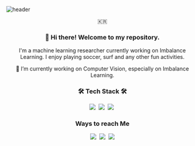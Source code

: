 ![header](https://capsule-render.vercel.app/api?type=soft&color=auto&height=150&section=header&text=JihunKim&fontSize=70&animation=twinkling)
<p align="center">🇰🇷</p>

<h3 align="center"> 👋 Hi there! Welcome to my repository. </h3>

<p align="center"> I'm a machine learning researcher currently working on Imbalance Learning. 
  I enjoy playing soccer, surf and any other fun activities. </p>

<p align="center"> 🔭 I’m currently working on Computer Vision, especially on Imbalance Learning. </p>

<h3 align="center"> 🛠 Tech Stack 🛠  </h3>  
<p align="center">
  <img src="https://img.shields.io/badge/c++-00599C?style=flat-square&logo=python&logoColor=white"/></a>&nbsp 
  <img src="https://img.shields.io/badge/python-3776AB?style=flat-square&logo=python&logoColor=white"/></a>&nbsp 
  <img src="https://img.shields.io/badge/pytorch-EE4C2C?style=flat-square&logo=pytorch&logoColor=white"/></a>&nbsp 
</p>


<h3 align="center"> Ways to reach Me </h3>
<p align="center">
  <a href="mailto:caisarl76@gmail.com"><img src="https://img.shields.io/badge/caisarl76@gmail.com-EA4335?style=flat-square&logo=gmail&logoColor=white"/></a>&nbsp
  <a href="https://www.linkedin.com/in/jihun-kim-753231206/"><img src="https://img.shields.io/badge/JihunKim-0A66C2?style=flat-square&logo=linkedin&logoColor=white"/></a>&nbsp
  <a href="https://www.instagram.com/pizza_jh/"><img src="https://img.shields.io/badge/pizza_jh-E4405F?style=flat-square&logo=Instagram&logoColor=white"/></a>
</p>

